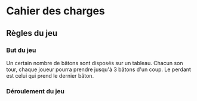 # Cahier des charges

## Règles du jeu

### But du jeu
Un certain nombre de bâtons sont disposés sur un tableau.
Chacun son tour, chaque joueur pourra prendre jusqu'à 3 bâtons d'un coup.
Le perdant est celui qui prend le dernier bâton.

### Déroulement du jeu
